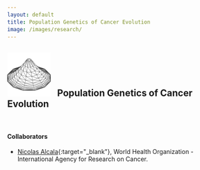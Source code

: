```yaml
---
layout: default
title: Population Genetics of Cancer Evolution
image: /images/research/
---
```


## <img style="width:100px; padding-right: 10px;" src="/images/research/manifold-grey.png"> Population Genetics of Cancer Evolution

<br/>

#### Collaborators
* [Nicolas Alcala](https://www.iarc.who.int/staff_member/nicolas-alcala/){:target="_blank"}, World Health Organization - International Agency for Research on Cancer.
